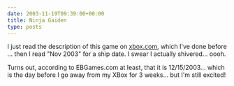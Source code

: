 ```yaml
---
date: 2003-11-19T09:39:00+00:00
title: Ninja Gaiden
type: posts
---
```

I just read the description of this game on [xbox.com](http://www.xbox.com/en-US/ninjagaiden/default.htm), which I've done before ... then I read "Nov 2003" for a ship date. I swear I actually shivered... oooh.

Turns out, according to EBGames.com at least, that it is 12/15/2003... which is the day before I go away from my XBox for 3 weeks... but I'm still excited!
